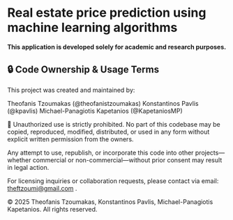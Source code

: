 # Real estate price prediction using machine learning algorithms

**This application is developed solely for academic and research purposes.**
## 🔒 Code Ownership & Usage Terms
This project was created and maintained by:

Theofanis Tzoumakas (@theofanistzoumakas)
Konstantinos Pavlis (@kpavlis)
Michael-Panagiotis Kapetanios (@KapetaniosMP)

🚫 Unauthorized use is strictly prohibited.
No part of this codebase may be copied, reproduced, modified, distributed, or used in any form without explicit written permission from the owners.

Any attempt to use, republish, or incorporate this code into other projects—whether commercial or non-commercial—without prior consent may result in legal action.

For licensing inquiries or collaboration requests, please contact via email: theftzoumi@gmail.com .

© 2025 Theofanis Tzoumakas, Konstantinos Pavlis, Michael-Panagiotis Kapetanios. All rights reserved.
